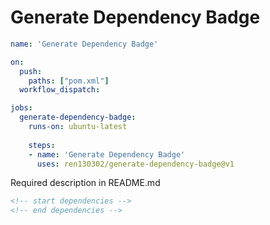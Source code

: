 # Generate Dependency Badge
```yml
name: 'Generate Dependency Badge'

on:
  push:
    paths: ["pom.xml"]
  workflow_dispatch:

jobs:
  generate-dependency-badge:
    runs-on: ubuntu-latest
    
    steps:
    - name: 'Generate Dependency Badge'
      uses: ren130302/generate-dependency-badge@v1
```

Required description in README.md
```md
<!-- start dependencies -->
<!-- end dependencies -->
```
